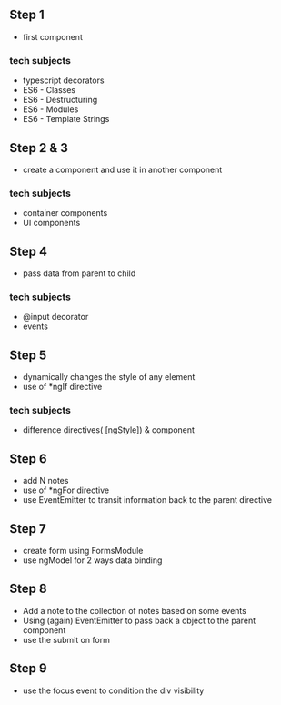
## Step 1
- first component


### tech subjects
- typescript decorators
- ES6 - Classes
- ES6 - Destructuring
- ES6 - Modules
- ES6 - Template Strings


## Step 2 & 3
- create a component and use it in another component


### tech subjects
- container components
- UI components


## Step 4
- pass data from parent to child

### tech subjects
- @input decorator
- events


## Step 5
- dynamically changes the style of any element
- use of *ngIf directive

### tech subjects
- difference directives( [ngStyle]) & component

## Step 6
- add N notes
- use of *ngFor directive
- use EventEmitter to transit information back to the parent directive

## Step 7
- create form using FormsModule
- use ngModel for 2 ways data binding


## Step 8
- Add a note to the collection of notes based on some events
- Using (again) EventEmitter to pass back a object to the parent component
- use the submit on form

## Step 9
- use the focus event to condition the div visibility